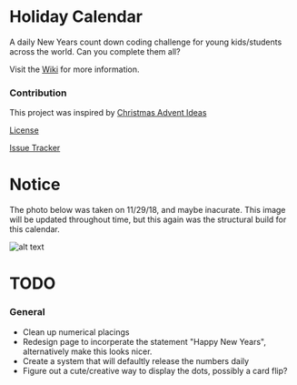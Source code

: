 # Holiday Calendar

A daily New Years count down coding challenge for young kids/students across the world. Can you complete them all? 

Visit the [Wiki](http://github.com) for more information. 

### Contribution
This project was inspired by [Christmas Advent Ideas](https://www.homestoriesatoz.com/holiday-ideas/20-christmas-advent-calendar-ideas.html) 

[License](http://github.com)

[Issue Tracker](http://github.com)

# Notice

The photo below was taken on 11/29/18, and maybe inacurate. This image will be updated throughout time, but this again was the structural build for this calendar.

![alt text](https://i.imgur.com/pNckr1w.png)

# TODO

### General
 * Clean up numerical placings
 * Redesign page to incorperate the statement "Happy New Years", alternatively make this looks nicer.
 * Create a system that will defaultly release the numbers daily
 * Figure out a cute/creative way to display the dots, possibly a card flip?

